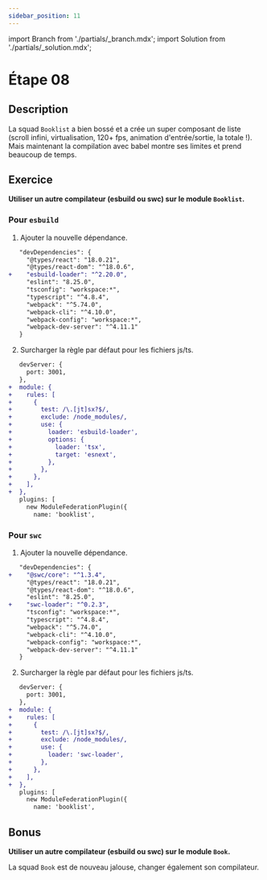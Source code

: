 ```yaml
---
sidebar_position: 11
---
```


import Branch from './partials/\_branch.mdx';
import Solution from './partials/\_solution.mdx';

# Étape 08

<Branch step="08" />

## Description

La squad `Booklist` a bien bossé et a crée un super composant de liste (scroll infini, virtualisation, 120+ fps, animation d'entrée/sortie, la totale !).  
Mais maintenant la compilation avec babel montre ses limites et prend beaucoup de temps.

## Exercice

**Utiliser un autre compilateur (esbuild ou swc) sur le module `Booklist`.**

### Pour `esbuild`

1. Ajouter la nouvelle dépendance.

```diff title="apps/booklist/package.json"
   "devDependencies": {
     "@types/react": "18.0.21",
     "@types/react-dom": "^18.0.6",
+    "esbuild-loader": "^2.20.0",
     "eslint": "8.25.0",
     "tsconfig": "workspace:*",
     "typescript": "^4.8.4",
     "webpack": "^5.74.0",
     "webpack-cli": "^4.10.0",
     "webpack-config": "workspace:*",
     "webpack-dev-server": "^4.11.1"
   }
```

2. Surcharger la règle par défaut pour les fichiers js/ts.

```diff title="apps/booklist/webpack.config.js"
   devServer: {
     port: 3001,
   },
+  module: {
+    rules: [
+      {
+        test: /\.[jt]sx?$/,
+        exclude: /node_modules/,
+        use: {
+          loader: 'esbuild-loader',
+          options: {
+            loader: 'tsx',
+            target: 'esnext',
+          },
+        },
+      },
+    ],
+  },
   plugins: [
     new ModuleFederationPlugin({
       name: 'booklist',
```

### Pour `swc`

1. Ajouter la nouvelle dépendance.

```diff title="apps/booklist/package.json"
   "devDependencies": {
+    "@swc/core": "^1.3.4",
     "@types/react": "18.0.21",
     "@types/react-dom": "^18.0.6",
     "eslint": "8.25.0",
+    "swc-loader": "^0.2.3",
     "tsconfig": "workspace:*",
     "typescript": "^4.8.4",
     "webpack": "^5.74.0",
     "webpack-cli": "^4.10.0",
     "webpack-config": "workspace:*",
     "webpack-dev-server": "^4.11.1"
   }
```

2. Surcharger la règle par défaut pour les fichiers js/ts.

```diff title="apps/booklist/webpack.config.js"
   devServer: {
     port: 3001,
   },
+  module: {
+    rules: [
+      {
+        test: /\.[jt]sx?$/,
+        exclude: /node_modules/,
+        use: {
+          loader: 'swc-loader',
+        },
+      },
+    ],
+  },
   plugins: [
     new ModuleFederationPlugin({
       name: 'booklist',
```

## Bonus

**Utiliser un autre compilateur (esbuild ou swc) sur le module `Book`.**

La squad `Book` est de nouveau jalouse, changer également son compilateur.

<Solution step="08" />
